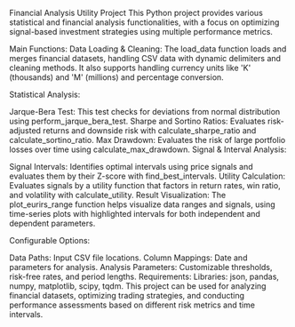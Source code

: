 Financial Analysis Utility Project
This Python project provides various statistical and financial analysis functionalities, with a focus on optimizing signal-based investment strategies using multiple performance metrics.

Main Functions:
Data Loading & Cleaning: The load_data function loads and merges financial datasets, handling CSV data with dynamic delimiters and cleaning methods. It also supports handling currency units like 'K' (thousands) and 'M' (millions) and percentage conversion.

Statistical Analysis:

Jarque-Bera Test: This test checks for deviations from normal distribution using perform_jarque_bera_test.
Sharpe and Sortino Ratios: Evaluates risk-adjusted returns and downside risk with calculate_sharpe_ratio and calculate_sortino_ratio.
Max Drawdown: Evaluates the risk of large portfolio losses over time using calculate_max_drawdown.
Signal & Interval Analysis:

Signal Intervals: Identifies optimal intervals using price signals and evaluates them by their Z-score with find_best_intervals.
Utility Calculation: Evaluates signals by a utility function that factors in return rates, win ratio, and volatility with calculate_utility.
Result Visualization: The plot_eurirs_range function helps visualize data ranges and signals, using time-series plots with highlighted intervals for both independent and dependent parameters.

Configurable Options:

Data Paths: Input CSV file locations.
Column Mappings: Date and parameters for analysis.
Analysis Parameters: Customizable thresholds, risk-free rates, and period lengths.
Requirements:
Libraries: json, pandas, numpy, matplotlib, scipy, tqdm.
This project can be used for analyzing financial datasets, optimizing trading strategies, and conducting performance assessments based on different risk metrics and time intervals.

